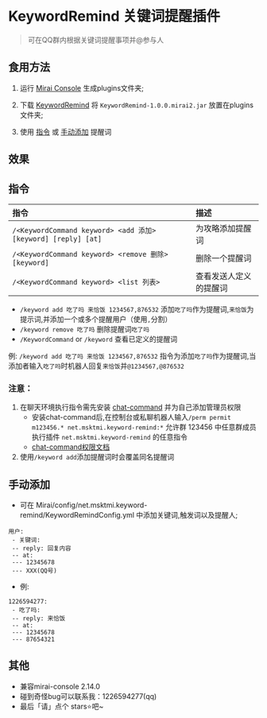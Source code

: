 # KeywordRemind 关键词提醒插件

> 可在QQ群内根据关键词提醒事项并@参与人

## 食用方法

1. 运行 [Mirai Console](https://github.com/mamoe/mirai) 生成plugins文件夹;

2. 下载 [KeywordRemind](https://github.com/MskTmi/KeywordRemind/releases) 将 `KeywordRemind-1.0.0.mirai2.jar` 放置在plugins文件夹;

3. 使用 [指令](#指令) 或 [手动添加](#手动添加) 提醒词

## 效果


## 指令
| 指令                                                          | 描述          |
|:------------------------------------------------------------|:------------|
| `/<KeywordCommand keyword> <add 添加> [keyword] [reply] [at]` | 为攻略添加提醒词    |
| `/<KeywordCommand keyword> <remove 删除> [keyword]`           | 删除一个提醒词     |
| `/<KeywordCommand keyword> <list 列表>`                       | 查看发送人定义的提醒词 |

- `/keyword add 吃了吗 来恰饭 1234567,876532` 添加`吃了吗`作为提醒词,`来恰饭`为提示词,并添加一个或多个提醒用户（使用`,`分割）
- `/keyword remove 吃了吗` 删除提醒词`吃了吗`
- `/KeywordCommand` or `/keyword` 查看已定义的提醒词

例: `/keyword add 吃了吗 来恰饭 1234567,876532` 指令为添加`吃了吗`作为提醒词,当添加者输入`吃了吗`时机器人回复`来恰饭`并`@1234567,@876532`


### 注意：
1. 在聊天环境执行指令需先安装 [chat-command](https://github.com/project-mirai/chat-command) 并为自己添加管理员权限
    - 安装chat-command后,在控制台或私聊机器人输入`/perm permit m123456.* net.msktmi.keyword-remind:*` 允许群 123456 中任意群成员 执行插件 `net.msktmi.keyword-remind` 的任意指令
    - [chat-command权限文档](https://docs.mirai.mamoe.net/console/BuiltInCommands.html#permissioncommand)
2. 使用`/keyword add`添加提醒词时会覆盖同名提醒词

## 手动添加

- 可在 Mirai/config/net.msktmi.keyword-remind/KeywordRemindConfig.yml 中添加关键词,触发词以及提醒人;
``` 
用户:
 - 关键词:
 -- reply: 回复内容
 -- at:
 --- 12345678
 --- XXX(QQ号)
 ```
- 例:
``` 
1226594277:
 - 吃了吗:
 -- reply: 来恰饭
 -- at:
 --- 12345678
 --- 87654321 
 ```

## 其他
- 兼容mirai-console 2.14.0
- 碰到奇怪bug可以联系我：1226594277(qq)
- 最后「请」点个 stars⭐吧~
